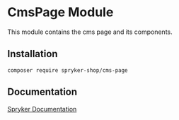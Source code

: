 # CmsPage Module

This module contains the cms page and its components.

## Installation

```
composer require spryker-shop/cms-page
```

## Documentation

[Spryker Documentation](https://academy.spryker.com)
